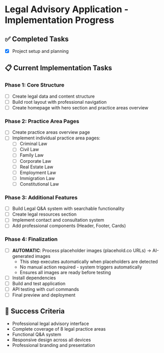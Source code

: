 # Legal Advisory Application - Implementation Progress

## ✅ Completed Tasks
- [x] Project setup and planning

## 📋 Current Implementation Tasks

### Phase 1: Core Structure
- [ ] Create legal data and content structure
- [ ] Build root layout with professional navigation
- [ ] Create homepage with hero section and practice areas overview

### Phase 2: Practice Area Pages
- [ ] Create practice areas overview page
- [ ] Implement individual practice area pages:
  - [ ] Criminal Law
  - [ ] Civil Law  
  - [ ] Family Law
  - [ ] Corporate Law
  - [ ] Real Estate Law
  - [ ] Employment Law
  - [ ] Immigration Law
  - [ ] Constitutional Law

### Phase 3: Additional Features
- [ ] Build Legal Q&A system with searchable functionality
- [ ] Create legal resources section
- [ ] Implement contact and consultation system
- [ ] Add professional components (Header, Footer, Cards)

### Phase 4: Finalization
- [ ] **AUTOMATIC**: Process placeholder images (placehold.co URLs) → AI-generated images
  - This step executes automatically when placeholders are detected
  - No manual action required - system triggers automatically
  - Ensures all images are ready before testing
- [ ] Install dependencies
- [ ] Build and test application
- [ ] API testing with curl commands
- [ ] Final preview and deployment

## 🎯 Success Criteria
- Professional legal advisory interface
- Complete coverage of 8 legal practice areas
- Functional Q&A system
- Responsive design across all devices
- Professional branding and presentation